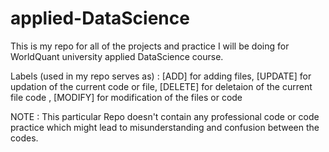 # applied-DataScience
This is my repo for all of the projects and practice I will be doing for WorldQuant university applied DataScience course.

Labels (used in my repo serves as) :
[ADD] for adding files,
[UPDATE] for updation of the current code or file,
[DELETE] for deletaion of the current file code ,
[MODIFY] for modification of the files or code

NOTE : This particular Repo doesn't contain any professional code or code practice which might lead to misunderstanding and confusion between the codes.
